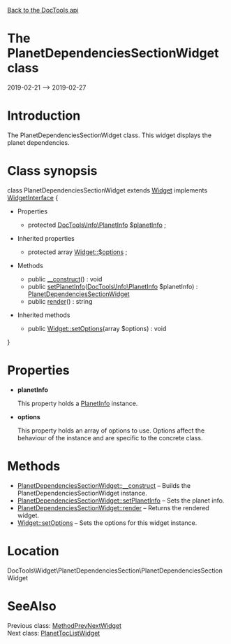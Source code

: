 [Back to the DocTools api](https://github.com/lingtalfi/DocTools/blob/master/doc/api/DocTools.md)



The PlanetDependenciesSectionWidget class
================
2019-02-21 --> 2019-02-27






Introduction
============

The PlanetDependenciesSectionWidget class.
This widget displays the planet dependencies.



Class synopsis
==============


class <span class="pl-k">PlanetDependenciesSectionWidget</span> extends [Widget](https://github.com/lingtalfi/DocTools/blob/master/doc/api/DocTools/Widget/Widget.md) implements [WidgetInterface](https://github.com/lingtalfi/DocTools/blob/master/doc/api/DocTools/Widget/WidgetInterface.md) {

- Properties
    - protected [DocTools\Info\PlanetInfo](https://github.com/lingtalfi/DocTools/blob/master/doc/api/DocTools/Info/PlanetInfo.md) [$planetInfo](#property-planetInfo) ;

- Inherited properties
    - protected array [Widget::$options](#property-options) ;

- Methods
    - public [__construct](https://github.com/lingtalfi/DocTools/blob/master/doc/api/DocTools/Widget/PlanetDependenciesSection/PlanetDependenciesSectionWidget/__construct.md)() : void
    - public [setPlanetInfo](https://github.com/lingtalfi/DocTools/blob/master/doc/api/DocTools/Widget/PlanetDependenciesSection/PlanetDependenciesSectionWidget/setPlanetInfo.md)([DocTools\Info\PlanetInfo](https://github.com/lingtalfi/DocTools/blob/master/doc/api/DocTools/Info/PlanetInfo.md) $planetInfo) : [PlanetDependenciesSectionWidget](https://github.com/lingtalfi/DocTools/blob/master/doc/api/DocTools/Widget/PlanetDependenciesSection/PlanetDependenciesSectionWidget.md)
    - public [render](https://github.com/lingtalfi/DocTools/blob/master/doc/api/DocTools/Widget/PlanetDependenciesSection/PlanetDependenciesSectionWidget/render.md)() : string

- Inherited methods
    - public [Widget::setOptions](https://github.com/lingtalfi/DocTools/blob/master/doc/api/DocTools/Widget/Widget/setOptions.md)(array $options) : void

}




Properties
=============

- <span id="property-planetInfo"><b>planetInfo</b></span>

    This property holds a [PlanetInfo](https://github.com/lingtalfi/DocTools/blob/master/doc/api/DocTools/Info/PlanetInfo.md) instance.
    
    

- <span id="property-options"><b>options</b></span>

    This property holds an array of options to use. Options affect the behaviour of the instance and
    are specific to the concrete class.
    
    



Methods
==============

- [PlanetDependenciesSectionWidget::__construct](https://github.com/lingtalfi/DocTools/blob/master/doc/api/DocTools/Widget/PlanetDependenciesSection/PlanetDependenciesSectionWidget/__construct.md) &ndash; Builds the PlanetDependenciesSectionWidget instance.
- [PlanetDependenciesSectionWidget::setPlanetInfo](https://github.com/lingtalfi/DocTools/blob/master/doc/api/DocTools/Widget/PlanetDependenciesSection/PlanetDependenciesSectionWidget/setPlanetInfo.md) &ndash; Sets the planet info.
- [PlanetDependenciesSectionWidget::render](https://github.com/lingtalfi/DocTools/blob/master/doc/api/DocTools/Widget/PlanetDependenciesSection/PlanetDependenciesSectionWidget/render.md) &ndash; Returns the rendered widget.
- [Widget::setOptions](https://github.com/lingtalfi/DocTools/blob/master/doc/api/DocTools/Widget/Widget/setOptions.md) &ndash; Sets the options for this widget instance.





Location
=============
DocTools\Widget\PlanetDependenciesSection\PlanetDependenciesSectionWidget


SeeAlso
==============
Previous class: [MethodPrevNextWidget](https://github.com/lingtalfi/DocTools/blob/master/doc/api/DocTools/Widget/MethodPrevNext/MethodPrevNextWidget.md)<br>Next class: [PlanetTocListWidget](https://github.com/lingtalfi/DocTools/blob/master/doc/api/DocTools/Widget/PlanetTocList/PlanetTocListWidget.md)<br>
